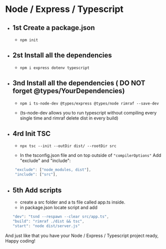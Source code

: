 # Node / Express / Typescript 

- ## 1st Create a package.json
  - ```
    npm init
    ```
- ## 2st Install all the dependencies
  - ```
    npm i express dotenv typescript
    ``` 
  
- ## 3nd Install all the dependencies ( DO NOT forget @types/YourDependencies)
  - ```
    npm i ts-node-dev @types/express @types/node rimraf --save-dev
    ```
  - (ts-node-dev allows you to run typescript without compiling every single time and rimraf delete dist in every build)

- ## 4rd Init TSC
  - ```
    npx tsc --init --outDir dist/ --rootDir src
    ```
  - In the tsconfig.json file and on top outside of ``` "compilerOptions" ``` Add "exclude" and "include":
   ```javascript
    "exclude": ["node_modules, dist"],
    "include": ["src"],
    ```
- ## 5th Add scripts
  - create a src folder and a ts file called app.ts inside.
  - in package.json locate script and add
  ```javascript
  "dev": "tsnd --respawn --clear src/app.ts",
  "build": "rimraf ./dist && tsc",
  "start": "node dist/server.js"
  ```
 And just like that you have your Node / Express / Typescript project ready, Happy coding!
